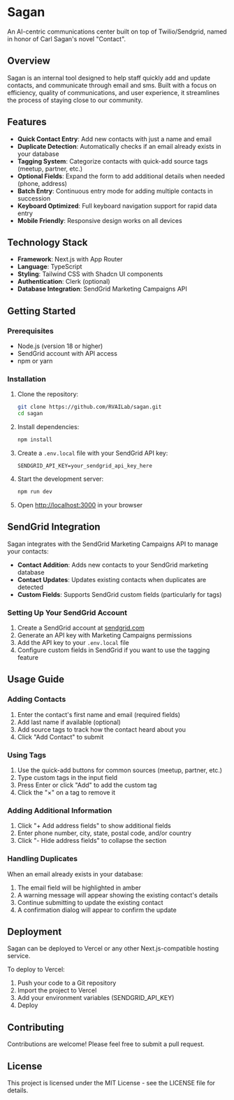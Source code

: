 # Sagan

An AI-centric communications center built on top of Twilio/Sendgrid, named in honor of Carl Sagan's novel "Contact".


## Overview

Sagan is an internal tool designed to help staff quickly add and update contacts, and communicate through email and sms. Built with a focus on efficiency, quality of communications, and user experience, it streamlines the process of staying close to our community.

## Features

- **Quick Contact Entry**: Add new contacts with just a name and email
- **Duplicate Detection**: Automatically checks if an email already exists in your database
- **Tagging System**: Categorize contacts with quick-add source tags (meetup, partner, etc.)
- **Optional Fields**: Expand the form to add additional details when needed (phone, address)
- **Batch Entry**: Continuous entry mode for adding multiple contacts in succession
- **Keyboard Optimized**: Full keyboard navigation support for rapid data entry
- **Mobile Friendly**: Responsive design works on all devices

## Technology Stack

- **Framework**: Next.js with App Router
- **Language**: TypeScript
- **Styling**: Tailwind CSS with Shadcn UI components
- **Authentication**: Clerk (optional)
- **Database Integration**: SendGrid Marketing Campaigns API

## Getting Started

### Prerequisites

- Node.js (version 18 or higher)
- SendGrid account with API access
- npm or yarn

### Installation

1. Clone the repository:
   ```bash
   git clone https://github.com/RVAILab/sagan.git
   cd sagan
   ```

2. Install dependencies:
   ```bash
   npm install
   ```

3. Create a `.env.local` file with your SendGrid API key:
   ```
   SENDGRID_API_KEY=your_sendgrid_api_key_here
   ```

4. Start the development server:
   ```bash
   npm run dev
   ```

5. Open [http://localhost:3000](http://localhost:3000) in your browser

## SendGrid Integration

Sagan integrates with the SendGrid Marketing Campaigns API to manage your contacts:

- **Contact Addition**: Adds new contacts to your SendGrid marketing database
- **Contact Updates**: Updates existing contacts when duplicates are detected
- **Custom Fields**: Supports SendGrid custom fields (particularly for tags)

### Setting Up Your SendGrid Account

1. Create a SendGrid account at [sendgrid.com](https://sendgrid.com/)
2. Generate an API key with Marketing Campaigns permissions
3. Add the API key to your `.env.local` file
4. Configure custom fields in SendGrid if you want to use the tagging feature

## Usage Guide

### Adding Contacts

1. Enter the contact's first name and email (required fields)
2. Add last name if available (optional)
3. Add source tags to track how the contact heard about you
4. Click "Add Contact" to submit

### Using Tags

1. Use the quick-add buttons for common sources (meetup, partner, etc.)
2. Type custom tags in the input field
3. Press Enter or click "Add" to add the custom tag
4. Click the "×" on a tag to remove it

### Adding Additional Information

1. Click "+ Add address fields" to show additional fields
2. Enter phone number, city, state, postal code, and/or country
3. Click "- Hide address fields" to collapse the section

### Handling Duplicates

When an email already exists in your database:
1. The email field will be highlighted in amber
2. A warning message will appear showing the existing contact's details
3. Continue submitting to update the existing contact
4. A confirmation dialog will appear to confirm the update

## Deployment

Sagan can be deployed to Vercel or any other Next.js-compatible hosting service.

To deploy to Vercel:

1. Push your code to a Git repository
2. Import the project to Vercel
3. Add your environment variables (SENDGRID_API_KEY)
4. Deploy

## Contributing

Contributions are welcome! Please feel free to submit a pull request.

## License

This project is licensed under the MIT License - see the LICENSE file for details.

